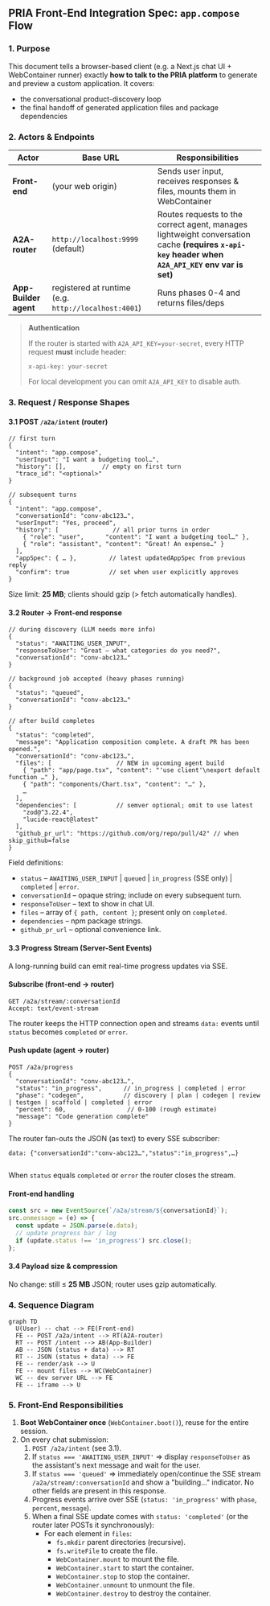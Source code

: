 ## PRIA Front-End Integration Spec: `app.compose` Flow

### 1. Purpose
This document tells a browser-based client (e.g. a Next.js chat UI + WebContainer runner) exactly **how to talk to the PRIA platform** to generate and preview a custom application.  It covers:

* the conversational product-discovery loop
* the final handoff of generated application files and package dependencies

### 2. Actors & Endpoints
| Actor | Base URL | Responsibilities |
|-------|----------|------------------|
| **Front-end** | (your web origin) | Sends user input, receives responses & files, mounts them in WebContainer |
| **A2A-router** | `http://localhost:9999` (default) | Routes requests to the correct agent, manages lightweight conversation cache **(requires `x-api-key` header when `A2A_API_KEY` env var is set)** |
| **App-Builder agent** | registered at runtime (e.g. `http://localhost:4001`) | Runs phases 0-4 and returns files/deps |

> **Authentication**
> 
> If the router is started with `A2A_API_KEY=your-secret`, every HTTP request **must** include header:
> 
> ```
> x-api-key: your-secret
> ```
> 
> For local development you can omit `A2A_API_KEY` to disable auth.

### 3. Request / Response Shapes
#### 3.1 POST `/a2a/intent` (router)
```
// first turn
{
  "intent": "app.compose",
  "userInput": "I want a budgeting tool…",
  "history": [],          // empty on first turn
  "trace_id": "<optional>"
}

// subsequent turns
{
  "intent": "app.compose",
  "conversationId": "conv-abc123…",
  "userInput": "Yes, proceed",
  "history": [               // all prior turns in order
    { "role": "user",      "content": "I want a budgeting tool…" },
    { "role": "assistant", "content": "Great! An expense…" }
  ],
  "appSpec": { … },         // latest updatedAppSpec from previous reply
  "confirm": true           // set when user explicitly approves
}
```
Size limit: **25 MB**; clients should gzip (> fetch automatically handles).

#### 3.2 Router → Front-end response
```
// during discovery (LLM needs more info)
{
  "status": "AWAITING_USER_INPUT",
  "responseToUser": "Great – what categories do you need?",
  "conversationId": "conv-abc123…"
}

// background job accepted (heavy phases running)
{
  "status": "queued",
  "conversationId": "conv-abc123…"
}

// after build completes
{
  "status": "completed",
  "message": "Application composition complete. A draft PR has been opened.",
  "conversationId": "conv-abc123…",
  "files": [                  // NEW in upcoming agent build
    { "path": "app/page.tsx", "content": "'use client'\nexport default function …" },
    { "path": "components/Chart.tsx", "content": "…" },
    …
  ],
  "dependencies": [           // semver optional; omit to use latest
    "zod@^3.22.4",
    "lucide-react@latest"
  ],
  "github_pr_url": "https://github.com/org/repo/pull/42" // when skip_github=false
}
```

Field definitions:
* `status` – `AWAITING_USER_INPUT` | `queued` | `in_progress` (SSE only) | `completed` | `error`.
* `conversationId` – opaque string; include on every subsequent turn.
* `responseToUser` – text to show in chat UI.
* `files` – array of `{ path, content }`; present only on `completed`.
* `dependencies` – npm package strings.
* `github_pr_url` – optional convenience link.

#### 3.3 Progress Stream (Server-Sent Events)
A long-running build can emit real-time progress updates via SSE.

#### Subscribe (front-end → router)
```
GET /a2a/stream/:conversationId
Accept: text/event-stream
```
The router keeps the HTTP connection open and streams `data:` events until `status` becomes `completed` or `error`.

#### Push update (agent → router)
```
POST /a2a/progress
{
  "conversationId": "conv-abc123…",
  "status": "in_progress",      // in_progress | completed | error
  "phase": "codegen",           // discovery | plan | codegen | review | testgen | scaffold | completed | error
  "percent": 60,                 // 0-100 (rough estimate)
  "message": "Code generation complete"
}
```
The router fan-outs the JSON (as text) to every SSE subscriber:
```
data: {"conversationId":"conv-abc123…","status":"in_progress",…}


```
When `status` equals `completed` or `error` the router closes the stream.

#### Front-end handling
```ts
const src = new EventSource(`/a2a/stream/${conversationId}`);
src.onmessage = (e) => {
  const update = JSON.parse(e.data);
  // update progress bar / log
  if (update.status !== 'in_progress') src.close();
};
```

#### 3.4 Payload size & compression
No change: still ≤ **25 MB** JSON; router uses gzip automatically.

### 4. Sequence Diagram
```mermaid
graph TD
  U(User) -- chat --> FE(Front-end)
  FE -- POST /a2a/intent --> RT(A2A-router)
  RT -- POST /intent --> AB(App-Builder)
  AB -- JSON (status + data) --> RT
  RT -- JSON (status + data) --> FE
  FE -- render/ask --> U
  FE -- mount files --> WC(WebContainer)
  WC -- dev server URL --> FE
  FE -- iframe --> U
```

### 5. Front-End Responsibilities
1. **Boot WebContainer once** (`WebContainer.boot()`), reuse for the entire session.
2. On every chat submission:
   1. `POST /a2a/intent` (see 3.1).
   2. If `status === 'AWAITING_USER_INPUT'` ⇒ display `responseToUser` as the assistant's next message and wait for the user.
   3. If `status === 'queued'` ⇒ immediately open/continue the SSE stream `/a2a/stream/:conversationId` and show a "building…" indicator. No other fields are present in this response.
   4. Progress events arrive over SSE (`status: 'in_progress'` with `phase`, `percent`, `message`).
   5. When a final SSE update comes with `status: 'completed'` (or the router later POSTs it synchronously):
      * For each element in `files`:
        * `fs.mkdir` parent directories (recursive).
        * `fs.writeFile` to create the file.
        * `WebContainer.mount` to mount the file.
        * `WebContainer.start` to start the container.
        * `WebContainer.stop` to stop the container.
        * `WebContainer.unmount` to unmount the file.
        * `WebContainer.destroy` to destroy the container.

